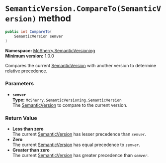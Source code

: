 # `SemanticVersion.CompareTo(SemanticVersion)` method

```c#
public int CompareTo(
    SemanticVersion semver
)
```

**Namespace:** [McSherry.SemanticVersioning][1]  
**Minimum version:** 1.0.0

[1]: ../

Compares the current [SemanticVersion][2] with another version to
determine relative precedence.

### Parameters

- **`semver`**  
  **Type:** `McSherry.SemanticVersioning.SemanticVersion`  
  The [SemanticVersion][2] to compare to the current version.
  
[2]: ./


### Return Value

- **Less than zero**  
  The current [SemanticVersion][2] has lesser precedence than
  _`semver`_.
- **Zero**  
  The current [SemanticVersion][2] has equal precedence to _`semver`_.
- **Greater than zero**  
  The current [SemanticVersion][2] has greater precedence than
  _`semver`_.

